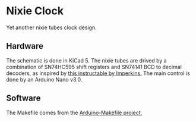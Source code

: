 # Nixie Clock

Yet another nixie tubes clock design. 

## Hardware

The schematic is done in KiCad 5.
The nixie tubes are drived by a combination of SN74HC595 shift registers and SN74141 BCD to decimal decoders, as inspired by [this instructable by Imperkins.](https://www.instructables.com/id/Driving-two-Nixie-tubes-with-an-Arduino-via-a-shif/) The main control is done by an Arduino Nano v3.0.

## Software

The Makefile comes from the [Arduino-Makefile project.](https://github.com/sudar/Arduino-Makefile)